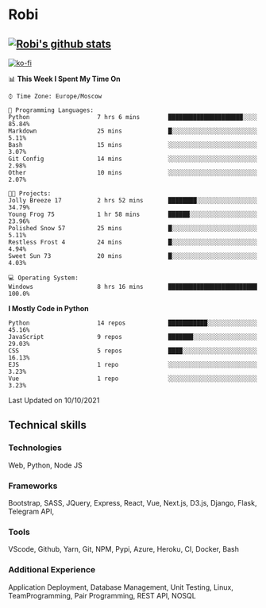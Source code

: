 # Robi

[![Robi's github stats](https://github-readme-stats-lime-theta.vercel.app/api?username=robimez&count_private=true&show_icons=true&theme=dark)](https://github.com/RobiMez/github-readme-stats)
---
[![ko-fi](https://ko-fi.com/img/githubbutton_sm.svg)](https://ko-fi.com/K3K74LSLU)

<!--START_SECTION:waka-->
📊 **This Week I Spent My Time On** 

```text
⌚︎ Time Zone: Europe/Moscow

💬 Programming Languages: 
Python                   7 hrs 6 mins        █████████████████████░░░░   85.84% 
Markdown                 25 mins             █░░░░░░░░░░░░░░░░░░░░░░░░   5.11% 
Bash                     15 mins             ░░░░░░░░░░░░░░░░░░░░░░░░░   3.07% 
Git Config               14 mins             ░░░░░░░░░░░░░░░░░░░░░░░░░   2.98% 
Other                    10 mins             ░░░░░░░░░░░░░░░░░░░░░░░░░   2.07%

🐱‍💻 Projects: 
Jolly Breeze 17          2 hrs 52 mins       ████████░░░░░░░░░░░░░░░░░   34.79% 
Young Frog 75            1 hr 58 mins        ██████░░░░░░░░░░░░░░░░░░░   23.96% 
Polished Snow 57         25 mins             █░░░░░░░░░░░░░░░░░░░░░░░░   5.11% 
Restless Frost 4         24 mins             █░░░░░░░░░░░░░░░░░░░░░░░░   4.94% 
Sweet Sun 73             20 mins             █░░░░░░░░░░░░░░░░░░░░░░░░   4.03%

💻 Operating System: 
Windows                  8 hrs 16 mins       █████████████████████████   100.0%

```

**I Mostly Code in Python** 

```text
Python                   14 repos            ███████████░░░░░░░░░░░░░░   45.16% 
JavaScript               9 repos             ███████░░░░░░░░░░░░░░░░░░   29.03% 
CSS                      5 repos             ████░░░░░░░░░░░░░░░░░░░░░   16.13% 
EJS                      1 repo              ░░░░░░░░░░░░░░░░░░░░░░░░░   3.23% 
Vue                      1 repo              ░░░░░░░░░░░░░░░░░░░░░░░░░   3.23%

```



 Last Updated on 10/10/2021
<!--END_SECTION:waka-->

## Technical skills

### Technologies 

Web, Python, Node JS

### Frameworks

Bootstrap, SASS, JQuery, Express, React, Vue, Next.js,
D3.js, Django, Flask, Telegram API,

### Tools

VScode, Github, Yarn, Git, NPM, Pypi, Azure, Heroku, CI, Docker, Bash

### Additional Experience

Application Deployment, Database Management, Unit Testing, Linux, TeamProgramming, Pair Programming, REST API, NOSQL
